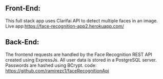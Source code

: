 
## Front-End:  
This full stack app uses Clarifai API to detect multiple faces in an image. 
Live app:https://face-recognition-app2.herokuapp.com/


## Back-End:
The frontend requests are handled by the Face Recognition REST API created using ExpressJs.
All user data is stored in a PostgreSQL server. Passwords are hashed using BCrypt. 
code: https://github.com/ramirezc1/faceRecognitionApi
